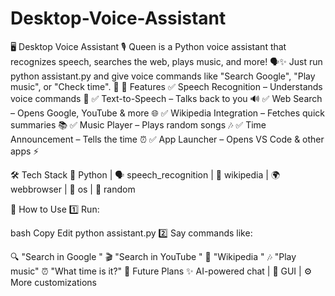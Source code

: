 # Desktop-Voice-Assistant
🖥️ Desktop Voice Assistant 🎙️ Queen is a Python voice assistant that recognizes speech, searches the web, plays music, and more! 🗣️✨ Just run python assistant.py and give voice commands like "Search Google", "Play music", or "Check time". 🚀
🚀 Features
✅ Speech Recognition – Understands voice commands 🎤
✅ Text-to-Speech – Talks back to you 🔊
✅ Web Search – Opens Google, YouTube & more 🌐
✅ Wikipedia Integration – Fetches quick summaries 📚
✅ Music Player – Plays random songs 🎶
✅ Time Announcement – Tells the time ⏰
✅ App Launcher – Opens VS Code & other apps ⚡

🛠️ Tech Stack
🐍 Python | 🗣️ speech_recognition | 📖 wikipedia | 🌍 webbrowser | 🎵 os | 🎲 random

📝 How to Use
1️⃣ Run:

bash
Copy
Edit
python assistant.py
2️⃣ Say commands like:

🔍 "Search in Google <query>"
🎬 "Search in YouTube <query>"
📖 "Wikipedia <topic>"
🎶 "Play music"
⏰ "What time is it?"
🔮 Future Plans
✨ AI-powered chat | 🎨 GUI | ⚙️ More customizations
